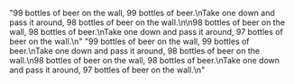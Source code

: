 "99 bottles of beer on the wall, 99 bottles of beer.\nTake one down and pass it around, 98 bottles of beer on the wall.\n\n98 bottles of beer on the wall, 98 bottles of beer.\nTake one down and pass it around, 97 bottles of beer on the wall.\n"
"99 bottles of beer on the wall, 99 bottles of beer.\nTake one down and pass it around, 98 bottles of beer on the wall.\n98 bottles of beer on the wall, 98 bottles of
beer.\nTake one down and pass it around, 97 bottles of beer on the wall.\n"